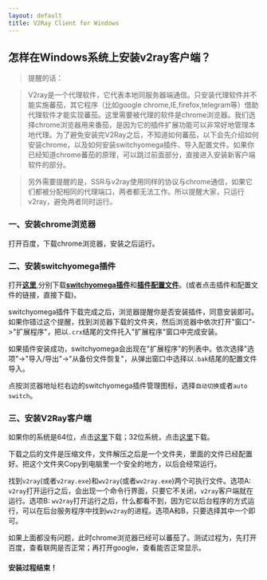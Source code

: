 ```yaml
---
layout: default
title: V2Ray Client for Windows
---
```


## 怎样在Windows系统上安装v2ray客户端？

> 提醒的话：

> V2ray是一个代理软件，它代表本地同服务器端通信。只安装代理软件并不能实施蕃茄，其它程序（比如google chrome,IE,firefox,telegram等）借助代理软件才能实现蕃茄。这里需要被代理的软件是chrome浏览器。我们选择chrome浏览器用来番茄，是因为它的插件扩展功能可以非常好地管理本地代理。为了避免安装完V2Ray之后，不知道如何蕃茄，以下会先介绍如何安装chrome，以及如何安装switchyomega插件、导入配置文件。如果你已经知道chrome蕃茄的原理，可以跳过前面部分，直接进入安装新客户端软件的部分。

> 另外需要提醒的是，SSR与v2ray使用同样的协议与chrome通信，如果它们都被分配相同的代理端口，两者都无法工作。所以提醒大家，只运行v2ray，避免两者同时运行。

### 一、安装chrome浏览器

打开百度，下载chrome浏览器，安装之后运行。

### 二、安装switchyomega插件

打开[**这里**][1],分别下载[**switchyomega插件**][2]和[**插件配置文件**][3]。(或者点击插件和配置文件的链接，直接下载)。

switchyomega插件下载完成之后，浏览器提醒你是否安装插件，同意安装即可。如果你错过这个提醒，找到浏览器下载的文件夹，然后浏览器中依次打开"窗口"->"扩展程序"，把以`.crx`结尾的文件托入"扩展程序"窗口中完成安装。

如果插件安装成功，switchyomega会出现在"扩展程序"的列表中。依次选择"选项"->"导入/导出"->"从备份文件恢复"，从弹出窗口中选择以`.bak`结尾的配置文件导入。

点按浏览器地址栏右边的switchyomega插件管理图标，选择`自动切换`或者`auto switch`。

### 三、安装V2Ray客户端

如果你的系统是64位，点击[这里][4]下载；32位系统，点击[这里][5]下载。

下载之后的文件是压缩文件，文件解压之后是一个文件夹，里面的文件已经配置好。把这个文件夹Copy到电脑里一个安全的地方，以后会经常运行。

找到`v2ray`(或者`v2ray.exe`)和`wv2ray`(或者`wv2ray.exe`)两个可执行文件。选项A: `v2ray`打开运行之后，会出现一个命令行界面，只要它不关闭，`v2ray`客户端就在运行。选项B: `wv2ray`打开运行之后，什么都看不到，因为它以后台程序的方式运行，可以在后台服务程序中找到`wv2ray`的进程。选项A和B，只要选择其中一个即可。

如果上面都没有问题，此时chrome浏览器已经可以蕃茄了。测试过程为，先打开百度，查看联网是否正常；再打开google，查看能否正常显示。

#### 安装过程结束！


[1]:<http://w8.undervineyard.com/>
[2]:<http://w8.undervineyard.com/SwitchyOmega.crx>
[3]:<http://w8.undervineyard.com/OmegaOptions.2018.2.1.bak>
[4]:<http://w8.undervineyard.com/v2ray-v2.43-windows-64-configured.zip>
[5]:<http://w8.undervineyard.com/v2ray-v2.43-windows-32-configured.zip>
